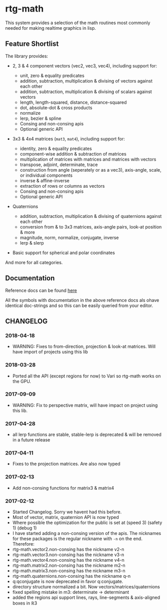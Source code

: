 # rtg-math

This system provides a selection of the math routines most commonly needed for making realtime graphics in lisp.

## Feature Shortlist

The library provides:

- 2, 3 & 4 component vectors (vec2, vec3, vec4), including support for:
  - unit, zero & equality predicates
  - addition, subtraction, multiplication & divising of vectors against each other
  - addition, subtraction, multiplication & divising of scalars against vectors
  - length, length-squared, distance, distance-squared
  - dot, absolute-dot & cross products
  - normalize
  - lerp, bezier & spline
  - Consing and non-consing apis
  - Optional generic API

- 3x3 & 4x4 matrices (`mat3`, `mat4`), including support for:
  - identity, zero & equality predicates
  - component-wise addition & subtraction of matrices
  - multiplication of matrices with matrices and matrices with vectors
  - transpose, adjoint, determinate, trace
  - construction from angle (seperately or as a vec3), axis-angle, scale, or individual components
  - inverse & affine-inverse
  - extraction of rows or columns as vectors
  - Consing and non-consing apis
  - Optional generic API

- Quaternions
  - addition, subtraction, multiplication & divising of quaternions against each other
  - conversion from & to 3x3 matrices, axis-angle pairs, look-at position & more
  - magnitude, norm, normalize, conjugate, inverse
  - lerp & slerp

- Basic support for spherical and polar coordinates

And more for all categories.

## Documentation

Reference docs can be found [here](http://techsnuffle.com/rtg-math/rtg-math-reference.html)

All the symbols with documentation in the above reference docs als ohave identical doc-strings and
so this can be easily queried from your editor.

## CHANGELOG

### 2018-04-18

- WARNING: Fixes to from-direction, projection & look-at matrices. Will have import of projects using this lib

### 2018-03-28

- Ported all the API (except regions for now) to Vari so rtg-math works on the GPU.

### 2017-09-09

- WARNING: Fix to perspective matrix, will have impact on project using this lib.

### 2017-04-28
- all lerp functions are stable, stable-lerp is deprecated & will be removed in a future release

### 2017-04-11

- Fixes to the projection matrices. Are also now typed

### 2017-02-13

- Add non-consing functions for matrix3 & matrix4

### 2017-02-12

- Started Changelog. Sorry we havent had this before.
- Most of vector, matrix, quaternion API is now typed
- Where possible the optimization for the public is set at (speed 3) (safety 1) (debug 1)
- I have started adding a non-consing version of the apis. The nicknames for these packages is the regular nickname with `-n` on the end. Therefore:
 - rtg-math.vector2.non-consing has the nickname v2-n
 - rtg-math.vector3.non-consing has the nickname v3-n
 - rtg-math.vector4.non-consing has the nickname v4-n
 - rtg-math.matrix2.non-consing has the nickname m2-n
 - rtg-math.matrix3.non-consing has the nickname m3-n
 - rtg-math.quaternions.non-consing has the nickname q-n
- q:qconjugate is now deprecated in favor q:conjugate.
- directory structure normalized a bit. Now vectors/matrices/quaternions
- fixed spelling mistake in m3: determinate -> determinant
- added the regions api support lines, rays, line-segments & axis-aligned boxes in ℝ3

